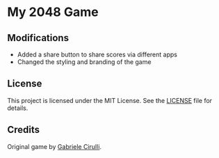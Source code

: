 # My 2048 Game


## Modifications

- Added a share button to share scores via different apps
- Changed the styling and branding of the game

## License

This project is licensed under the MIT License. See the [LICENSE](LICENSE.txt) file for details.

## Credits

Original game by [Gabriele Cirulli](https://github.com/gabrielecirulli).
